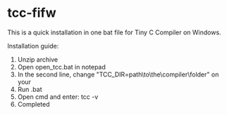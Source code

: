 # tcc-fifw
This is a quick installation in one bat file for Tiny C Compiler on Windows.

Installation guide:
1. Unzip archive
2. Open open_tcc.bat in notepad
3. In the second line, change "TCC_DIR=path\to\the\compiler\folder" on your
4. Run .bat
5. Open cmd and enter: tcc -v
6. Completed
